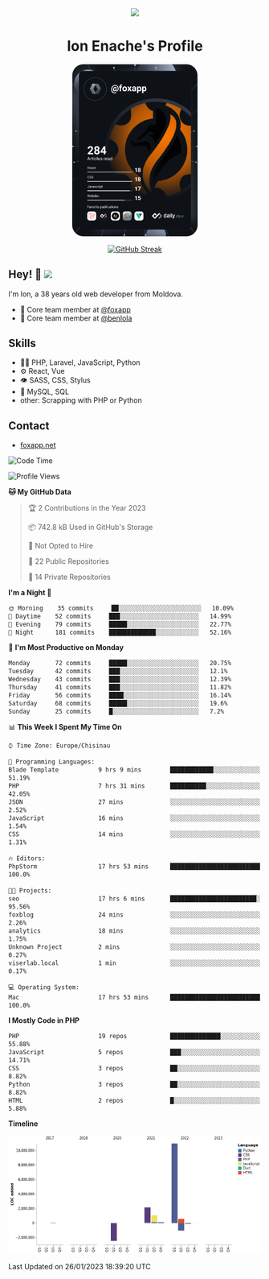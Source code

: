 <div id="header" align="center">
  <img src="https://media.giphy.com/media/M9gbBd9nbDrOTu1Mqx/giphy.gif" width="100"/>
	<h1>Ion Enache's Profile</h1>
</div>
<div align="center">
	<a href="https://app.daily.dev/foxapp"><img src="https://github.com/foxapp/foxapp/blob/master/devcard.svg" width="250" alt="Ion Enache's Dev Card"/></a>
</div>


<div align="center">
	
[![GitHub Streak](http://github-readme-streak-stats.herokuapp.com?user=foxapp&hide_border=true&date_format=M%20j%5B%2C%20Y%5D)](https://git.io/streak-stats)
	
</div>


## Hey! 👋 <img src="https://media.giphy.com/media/hvRJCLFzcasrR4ia7z/giphy.gif" width="30px"/>
I'm Ion, a 38 years old web developer from Moldova.


- 👥 Core team member at [@foxapp](https://github.com/foxapp)
- 👥 Core team member at [@benlola](https://github.com/benlola)

## Skills
- 👨‍💻 PHP, Laravel, JavaScript, Python
- ⚙️ React, Vue
- 👁️ SASS, CSS, Stylus
- 💽 MySQL, SQL
- other: Scrapping with PHP or Python

## Contact
- [foxapp.net](https://www.foxapp.net)

<!--START_SECTION:waka-->
![Code Time](http://img.shields.io/badge/Code%20Time-1%2C181%20hrs%2052%20mins-blue)

![Profile Views](http://img.shields.io/badge/Profile%20Views-0-blue)

**🐱 My GitHub Data** 

> 🏆 2 Contributions in the Year 2023
 > 
> 📦 742.8 kB Used in GitHub's Storage 
 > 
> 🚫 Not Opted to Hire
 > 
> 📜 22 Public Repositories 
 > 
> 🔑 14 Private Repositories  
 > 
**I'm a Night 🦉** 

```text
🌞 Morning    35 commits     ██░░░░░░░░░░░░░░░░░░░░░░░   10.09% 
🌆 Daytime    52 commits     ███░░░░░░░░░░░░░░░░░░░░░░   14.99% 
🌃 Evening    79 commits     █████░░░░░░░░░░░░░░░░░░░░   22.77% 
🌙 Night      181 commits    █████████████░░░░░░░░░░░░   52.16%

```
📅 **I'm Most Productive on Monday** 

```text
Monday       72 commits     █████░░░░░░░░░░░░░░░░░░░░   20.75% 
Tuesday      42 commits     ███░░░░░░░░░░░░░░░░░░░░░░   12.1% 
Wednesday    43 commits     ███░░░░░░░░░░░░░░░░░░░░░░   12.39% 
Thursday     41 commits     ███░░░░░░░░░░░░░░░░░░░░░░   11.82% 
Friday       56 commits     ████░░░░░░░░░░░░░░░░░░░░░   16.14% 
Saturday     68 commits     █████░░░░░░░░░░░░░░░░░░░░   19.6% 
Sunday       25 commits     █░░░░░░░░░░░░░░░░░░░░░░░░   7.2%

```


📊 **This Week I Spent My Time On** 

```text
⌚︎ Time Zone: Europe/Chisinau

💬 Programming Languages: 
Blade Template           9 hrs 9 mins        ████████████░░░░░░░░░░░░░   51.19% 
PHP                      7 hrs 31 mins       ██████████░░░░░░░░░░░░░░░   42.05% 
JSON                     27 mins             ░░░░░░░░░░░░░░░░░░░░░░░░░   2.52% 
JavaScript               16 mins             ░░░░░░░░░░░░░░░░░░░░░░░░░   1.54% 
CSS                      14 mins             ░░░░░░░░░░░░░░░░░░░░░░░░░   1.31%

🔥 Editors: 
PhpStorm                 17 hrs 53 mins      █████████████████████████   100.0%

🐱‍💻 Projects: 
seo                      17 hrs 6 mins       ████████████████████████░   95.56% 
foxblog                  24 mins             ░░░░░░░░░░░░░░░░░░░░░░░░░   2.26% 
analytics                18 mins             ░░░░░░░░░░░░░░░░░░░░░░░░░   1.75% 
Unknown Project          2 mins              ░░░░░░░░░░░░░░░░░░░░░░░░░   0.27% 
viserlab.local           1 min               ░░░░░░░░░░░░░░░░░░░░░░░░░   0.17%

💻 Operating System: 
Mac                      17 hrs 53 mins      █████████████████████████   100.0%

```

**I Mostly Code in PHP** 

```text
PHP                      19 repos            ██████████████░░░░░░░░░░░   55.88% 
JavaScript               5 repos             ███░░░░░░░░░░░░░░░░░░░░░░   14.71% 
CSS                      3 repos             ██░░░░░░░░░░░░░░░░░░░░░░░   8.82% 
Python                   3 repos             ██░░░░░░░░░░░░░░░░░░░░░░░   8.82% 
HTML                     2 repos             █░░░░░░░░░░░░░░░░░░░░░░░░   5.88%

```


**Timeline**

![Chart not found](https://raw.githubusercontent.com/foxapp/foxapp/master/charts/bar_graph.png) 


 Last Updated on 26/01/2023 18:39:20 UTC
<!--END_SECTION:waka-->
